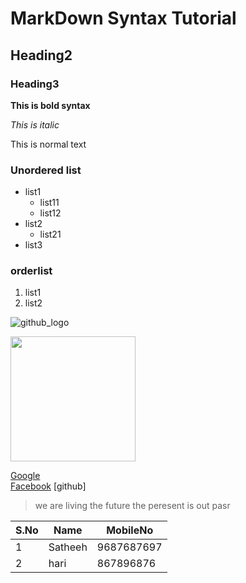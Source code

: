 # MarkDown Syntax Tutorial
## Heading2
### Heading3

**This is bold syntax**

*This is italic*

This is normal text

### Unordered list
* list1
  * list11
  * list12
* list2
  * list21
* list3
### orderlist
1. list1
2. list2

![github_logo](https://thumbs-prod.si-cdn.com/Abm-e-V_cqdIqYDo_cXApagw8zI=/800x600/filters:no_upscale():focal(1471x1061:1472x1062)/https://public-media.si-cdn.com/filer/b6/30/b630b48b-7344-4661-9264-186b70531bdc/istock-478831658.jpg)

<img src="https://thumbs-prod.si-cdn.com/Abm-e-V_cqdIqYDo_cXApagw8zI=/800x600/filters:no_upscale():focal(1471x1061:1472x1062)/https://public-media.si-cdn.com/filer/b6/30/b630b48b-7344-4661-9264-186b70531bdc/istock-478831658.jpg" height=200 width=200>

[Google](htpps://www.google.com)<br>
[Facebook](www.facebook.com)
[github]

> we are living the future
> the peresent is out pasr

S.No|Name|MobileNo
-----|----|-------
1|Satheeh|9687687697
2|hari|867896876

